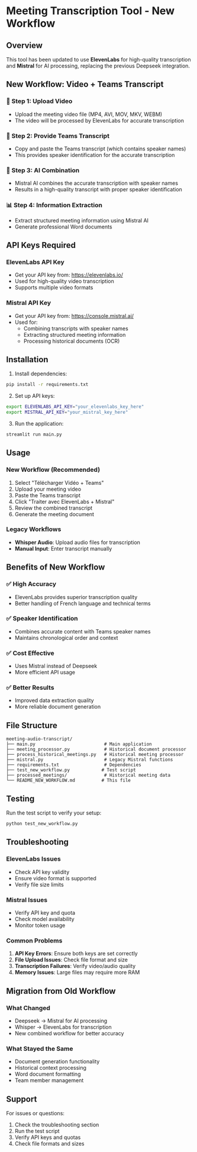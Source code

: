 # Meeting Transcription Tool - New Workflow

## Overview

This tool has been updated to use **ElevenLabs** for high-quality transcription and **Mistral** for AI processing, replacing the previous Deepseek integration.

## New Workflow: Video + Teams Transcript

### 🎥 Step 1: Upload Video
- Upload the meeting video file (MP4, AVI, MOV, MKV, WEBM)
- The video will be processed by ElevenLabs for accurate transcription

### 📝 Step 2: Provide Teams Transcript
- Copy and paste the Teams transcript (which contains speaker names)
- This provides speaker identification for the accurate transcription

### 🤖 Step 3: AI Combination
- Mistral AI combines the accurate transcription with speaker names
- Results in a high-quality transcript with proper speaker identification

### 📊 Step 4: Information Extraction
- Extract structured meeting information using Mistral AI
- Generate professional Word documents

## API Keys Required

### ElevenLabs API Key
- Get your API key from: https://elevenlabs.io/
- Used for high-quality video transcription
- Supports multiple video formats

### Mistral API Key
- Get your API key from: https://console.mistral.ai/
- Used for:
  - Combining transcripts with speaker names
  - Extracting structured meeting information
  - Processing historical documents (OCR)

## Installation

1. Install dependencies:
```bash
pip install -r requirements.txt
```

2. Set up API keys:
```bash
export ELEVENLABS_API_KEY="your_elevenlabs_key_here"
export MISTRAL_API_KEY="your_mistral_key_here"
```

3. Run the application:
```bash
streamlit run main.py
```

## Usage

### New Workflow (Recommended)
1. Select "Télécharger Vidéo + Teams"
2. Upload your meeting video
3. Paste the Teams transcript
4. Click "Traiter avec ElevenLabs + Mistral"
5. Review the combined transcript
6. Generate the meeting document

### Legacy Workflows
- **Whisper Audio**: Upload audio files for transcription
- **Manual Input**: Enter transcript manually

## Benefits of New Workflow

### ✅ High Accuracy
- ElevenLabs provides superior transcription quality
- Better handling of French language and technical terms

### ✅ Speaker Identification
- Combines accurate content with Teams speaker names
- Maintains chronological order and context

### ✅ Cost Effective
- Uses Mistral instead of Deepseek
- More efficient API usage

### ✅ Better Results
- Improved data extraction quality
- More reliable document generation

## File Structure

```
meeting-audio-transcript/
├── main.py                          # Main application
├── meeting_processor.py             # Historical document processor
├── process_historical_meetings.py   # Historical meeting processor
├── mistral.py                       # Legacy Mistral functions
├── requirements.txt                 # Dependencies
├── test_new_workflow.py            # Test script
├── processed_meetings/              # Historical meeting data
└── README_NEW_WORKFLOW.md          # This file
```

## Testing

Run the test script to verify your setup:
```bash
python test_new_workflow.py
```

## Troubleshooting

### ElevenLabs Issues
- Check API key validity
- Ensure video format is supported
- Verify file size limits

### Mistral Issues
- Verify API key and quota
- Check model availability
- Monitor token usage

### Common Problems
1. **API Key Errors**: Ensure both keys are set correctly
2. **File Upload Issues**: Check file format and size
3. **Transcription Failures**: Verify video/audio quality
4. **Memory Issues**: Large files may require more RAM

## Migration from Old Workflow

### What Changed
- Deepseek → Mistral for AI processing
- Whisper → ElevenLabs for transcription
- New combined workflow for better accuracy

### What Stayed the Same
- Document generation functionality
- Historical context processing
- Word document formatting
- Team member management

## Support

For issues or questions:
1. Check the troubleshooting section
2. Run the test script
3. Verify API keys and quotas
4. Check file formats and sizes 